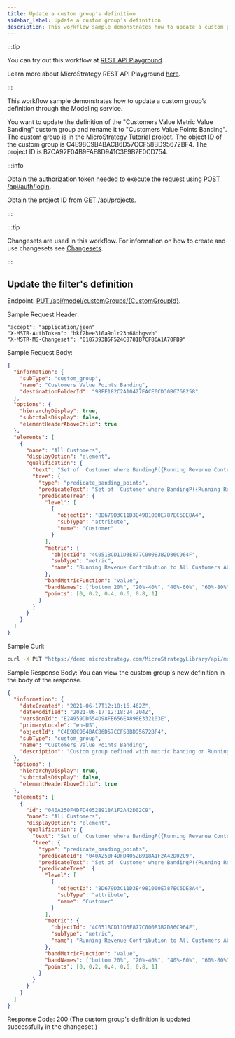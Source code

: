 ```yaml
---
title: Update a custom group's definition
sidebar_label: Update a custom group's definition
description: This workflow sample demonstrates how to update a custom group’s definition through the Modeling service.
---
```


<Available since="2021 Update 2" />

:::tip

You can try out this workflow at [REST API Playground](https://www.postman.com/microstrategysdk/workspace/microstrategy-rest-api/folder/16131298-3c57732e-0689-406a-a6ad-c73ece5960c2?ctx=documentation).

Learn more about MicroStrategy REST API Playground [here](/docs/getting-started/playground.md).

:::

This workflow sample demonstrates how to update a custom group’s definition through the Modeling service.

You want to update the definition of the "Customers Value Metric Value Banding" custom group and rename it to "Customers Value Points Banding". The custom group is in the MicroStrategy Tutorial project. The object ID of the custom group is C4E98C9B4BACB6D57CCF58BD95672BF4. The project ID is B7CA92F04B9FAE8D941C3E9B7E0CD754.

:::info

Obtain the authorization token needed to execute the request using [POST /api/auth/login](https://demo.microstrategy.com/MicroStrategyLibrary/api-docs/index.html#/Authentication/postLogin).

Obtain the project ID from [GET /api/projects](https://demo.microstrategy.com/MicroStrategyLibrary/api-docs/index.html#/Projects/getProjects_1).

:::

:::tip

Changesets are used in this workflow. For information on how to create and use changesets see [Changesets](/docs/common-workflows/modeling/changesets.md).

:::

## Update the filter's definition

Endpoint: [PUT /api/model/customGroups/{CustomGroupId}](https://demo.microstrategy.com/MicroStrategyLibrary/api-docs/index.html#/Custom%20Groups/ms-putCustomGroup).

Sample Request Header:

```http
"accept": "application/json"
"X-MSTR-AuthToken": "bkf2bee310a9olr23h68dhgsvb"
"X-MSTR-MS-Changeset": "0187393B5F524C8781B7CF86A1A70FB9"
```

Sample Request Body:

```json
{
  "information": {
    "subType": "custom_group",
    "name": "Customers Value Points Banding",
    "destinationFolderId": "98FE182C2A10427EACE0CD30B6768258"
  },
  "options": {
    "hierarchyDisplay": true,
    "subtotalsDisplay": false,
    "elementHeaderAboveChild": true
  },
  "elements": [
    {
      "name": "All Customers",
      "displayOption": "element",
      "qualification": {
        "text": "Set of  Customer where BandingP({Running Revenue Contribution to All Customers Abs.},0,0.2,0.4,0.6,0.8,1)",
        "tree": {
          "type": "predicate_banding_points",
          "predicateText": "Set of  Customer where BandingP({Running Revenue Contribution to All Customers Abs.},0,0.2,0.4,0.6,0.8,1)",
          "predicateTree": {
            "level": [
              {
                "objectId": "8D679D3C11D3E4981000E787EC6DE8A4",
                "subType": "attribute",
                "name": "Customer"
              }
            ],
            "metric": {
              "objectId": "4C051BCD11D3E877C000B3B2D86C964F",
              "subType": "metric",
              "name": "Running Revenue Contribution to All Customers Abs."
            },
            "bandMetricFunction": "value",
            "bandNames": ["bottom 20%", "20%-40%", "40%-60%", "60%-80%", "Top 20%"],
            "points": [0, 0.2, 0.4, 0.6, 0.8, 1]
          }
        }
      }
    }
  ]
}
```

Sample Curl:

```bash
curl -X PUT "https://demo.microstrategy.com/MicroStrategyLibrary/api/model/customGroups/C4E98C9B4BACB6D57CCF58BD95672BF4" -H "accept: application/json" -H "X-MSTR-AuthToken: bkf2bee310a9olr23h68dhgsvb" -H "X-MSTR-MS-Changeset: 0187393B5F524C8781B7CF86A1A70FB9" -H "Content-Type: application/json" -d "{\"information\":{\"name\":\"Customers Value Points Banding\"},\"options\":{\"hierarchyDisplay\":true,\"subtotalsDisplay\":false,\"elementHeaderAboveChild\":true},\"elements\":[{\"name\":\"All Customers\",\"displayOption\":\"element\",\"qualification\":{\"text\":\"Set of Customer where BandingP({Running Revenue Contribution to All Customers Abs.},0,0.2,0.4,0.6,0.8,1)\",\"tree\":{\"type\":\"predicate_banding_points\",\"predicateText\":\"Set of Customer where BandingP({Running Revenue Contribution to All Customers Abs.},0,0.2,0.4,0.6,0.8,1)\",\"predicateTree\":{\"level\":[{\"objectId\":\"8D679D3C11D3E4981000E787EC6DE8A4\",\"subType\":\"attribute\",\"name\":\"Customer\"}],\"metric\":{\"objectId\":\"4C051BCD11D3E877C000B3B2D86C964F\",\"subType\":\"metric\",\"name\":\"Running Revenue Contribution to All Customers Abs.\"},\"bandMetricFunction\":\"value\",\"bandNames\":[\"bottom 20%\",\"20%-40%\",\"40%-60%\",\"60%-80%\",\"Top 20%\"],\"points\":[0,0.2,0.4,0.6,0.8,1]}}}}]}"
```

Sample Response Body: You can view the custom group's new definition in the body of the response.

```json
{
  "information": {
    "dateCreated": "2021-06-17T12:18:16.462Z",
    "dateModified": "2021-06-17T12:18:24.204Z",
    "versionId": "E24959DD554D98FE656EA898E332103E",
    "primaryLocale": "en-US",
    "objectId": "C4E98C9B4BACB6D57CCF58BD95672BF4",
    "subType": "custom_group",
    "name": "Customers Value Points Banding",
    "description": "Custom group defined with metric banding on Running Revenue Contribution to all Customers Abs."
  },
  "options": {
    "hierarchyDisplay": true,
    "subtotalsDisplay": false,
    "elementHeaderAboveChild": true
  },
  "elements": [
    {
      "id": "040A250F4DFD4052B918A1F2A42D02C9",
      "name": "All Customers",
      "displayOption": "element",
      "qualification": {
        "text": "Set of  Customer where BandingP({Running Revenue Contribution to All Customers Abs.},0,0.2,0.4,0.6,0.8,1)",
        "tree": {
          "type": "predicate_banding_points",
          "predicateId": "040A250F4DFD4052B918A1F2A42D02C9",
          "predicateText": "Set of  Customer where BandingP({Running Revenue Contribution to All Customers Abs.},0,0.2,0.4,0.6,0.8,1)",
          "predicateTree": {
            "level": [
              {
                "objectId": "8D679D3C11D3E4981000E787EC6DE8A4",
                "subType": "attribute",
                "name": "Customer"
              }
            ],
            "metric": {
              "objectId": "4C051BCD11D3E877C000B3B2D86C964F",
              "subType": "metric",
              "name": "Running Revenue Contribution to All Customers Abs."
            },
            "bandMetricFunction": "value",
            "bandNames": ["bottom 20%", "20%-40%", "40%-60%", "60%-80%", "Top 20%"],
            "points": [0, 0.2, 0.4, 0.6, 0.8, 1]
          }
        }
      }
    }
  ]
}
```

Response Code: 200 (The custom group's definition is updated successfully in the changeset.)
